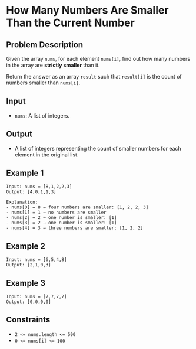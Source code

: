 # How Many Numbers Are Smaller Than the Current Number

## Problem Description
Given the array `nums`, for each element `nums[i]`, find out how many numbers in the array are **strictly smaller** than it.

Return the answer as an array `result` such that `result[i]` is the count of numbers smaller than `nums[i]`.

## Input
- `nums`: A list of integers.

## Output
- A list of integers representing the count of smaller numbers for each element in the original list.

## Example 1
```
Input: nums = [8,1,2,2,3]
Output: [4,0,1,1,3]

Explanation:
- nums[0] = 8 → four numbers are smaller: [1, 2, 2, 3]
- nums[1] = 1 → no numbers are smaller
- nums[2] = 2 → one number is smaller: [1]
- nums[3] = 2 → one number is smaller: [1]
- nums[4] = 3 → three numbers are smaller: [1, 2, 2]
```

## Example 2
```
Input: nums = [6,5,4,8]
Output: [2,1,0,3]
```

## Example 3
```
Input: nums = [7,7,7,7]
Output: [0,0,0,0]
```

## Constraints
- `2 <= nums.length <= 500`
- `0 <= nums[i] <= 100`
